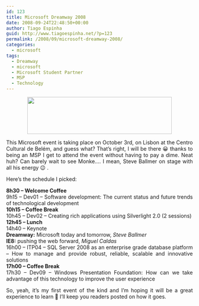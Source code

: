 ```yaml
---
id: 123
title: Microsoft Dreamway 2008
date: 2008-09-24T22:48:50+00:00
author: Tiago Espinha
guid: http://www.tiagoespinha.net/?p=123
permalink: /2008/09/microsoft-dreamway-2008/
categories:
  - microsoft
tags:
  - Dreamway
  - microsoft
  - Microsoft Student Partner
  - MSP
  - Technology
---
```

<p style="text-align: center;">
  <img class="aligncenter size-full wp-image-124" title="dreamway" src="https://www.tiagoespinha.net/wp-content/uploads/2008/09/dreamway.jpg" alt="" width="390" height="100" srcset="https://www.tiagoespinha.net/wp-content/uploads/2008/09/dreamway.jpg 567w, https://www.tiagoespinha.net/wp-content/uploads/2008/09/dreamway-300x77.jpg 300w" sizes="(max-width: 390px) 100vw, 390px" />
</p>

<p style="text-align: justify;">
  This Microsoft event is taking place on October 3rd, on Lisbon at the Centro Cultural de Belém, and guess what? That&#8217;s right, I will be there 😀 thanks to being an MSP I get to attend the event without having to pay a dime. Neat huh? Can barely wait to see Monke&#8230;. I mean, Steve Ballmer on stage with all his energy 😉 .
</p>

<p style="text-align: justify;">
  Here&#8217;s the schedule I picked:
</p>

<p style="text-align: justify;">
  <strong>8h30 &#8211; Welcome Coffee<br /> </strong>9h15 &#8211; Dev01 &#8211; Software development: The current status and future trends of technological development<br /> <strong>10h15 &#8211; Coffee Break<br /> </strong>10h45 &#8211; Dev02 &#8211; Creating rich applications using Silverlight 2.0 (2 sessions)<br /> <strong>12h45 &#8211; Lunch</strong><br /> 14h40 &#8211; Keynote<br /> <strong>Dreamway:</strong> Microsoft today and tomorrow, <em>Steve Ballmer</em><br /> <strong>IE8:</strong> pushing the web forward, <em>Miguel Caldas</em><br /> 16h00 &#8211; ITP04 &#8211; SQL Server 2008 as an enterprise grade database platform &#8211; How to manage and provide robust, reliable, scalable and innovative solutions<br /> <strong>17h00 &#8211; Coffee Break</strong><br /> 17h30 &#8211; Dev09 &#8211; Windows Presentation Foundation: How can we take advantage of this technology to improve the user experience
</p>

<p style="text-align: justify;">
  So, yeah, it&#8217;s my first event of the kind and I&#8217;m hoping it will be a great experience to learn 🙂 I&#8217;ll keep you readers posted on how it goes.
</p>